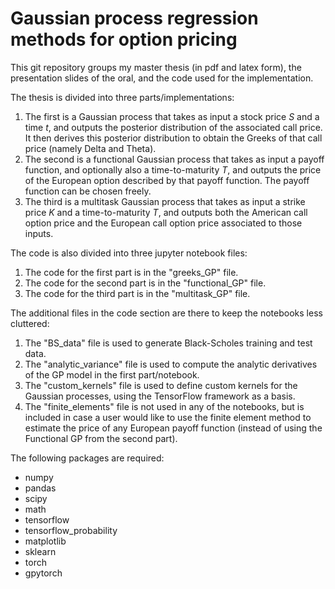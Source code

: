 # Gaussian process regression methods for option pricing

This git repository groups my master thesis (in pdf and latex form), the presentation slides of the oral, and the code used for the implementation.

The thesis is divided into three parts/implementations:
1. The first is a Gaussian process that takes as input a stock price $S$ and a time $t$, and outputs the posterior distribution of the associated call price. It then derives this posterior distribution to obtain the Greeks of that call price (namely Delta and Theta).
2. The second is a functional Gaussian process that takes as input a payoff function, and optionally also a time-to-maturity $T$, and outputs the price of the European option described by that payoff function. The payoff function can be chosen freely.
3. The third is a multitask Gaussian process that takes as input a strike price $K$ and a time-to-maturity $T$, and outputs both the American call option price and the European call option price associated to those inputs.

The code is also divided into three jupyter notebook files:
1. The code for the first part is in the "greeks_GP" file.
2. The code for the second part is in the "functional_GP" file.
3. The code for the third part is in the "multitask_GP" file.

The additional files in the code section are there to keep the notebooks less cluttered:
1. The "BS_data" file is used to generate Black-Scholes training and test data.
2. The "analytic_variance" file is used to compute the analytic derivatives of the GP model in the first part/notebook.
3. The "custom_kernels" file is used to define custom kernels for the Gaussian processes, using the TensorFlow framework as a basis.
4. The "finite_elements" file is not used in any of the notebooks, but is included in case a user would like to use the finite element method to estimate the price of any European payoff function (instead of using the Functional GP from the second part).

The following packages are required:
* numpy
* pandas
* scipy
* math
* tensorflow
* tensorflow_probability
* matplotlib
* sklearn
* torch
* gpytorch

